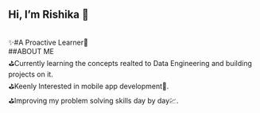 ## Hi, I’m Rishika 👋
</br>✨#A Proactive Learner🎇
<br/>
##ABOUT ME
<br/>⛳Currently learning the concepts realted to Data Engineering and building projects on it.
<br/>⛳Keenly Interested in mobile app development📱.
<br/>⛳Improving my problem solving skills day by day💹.




